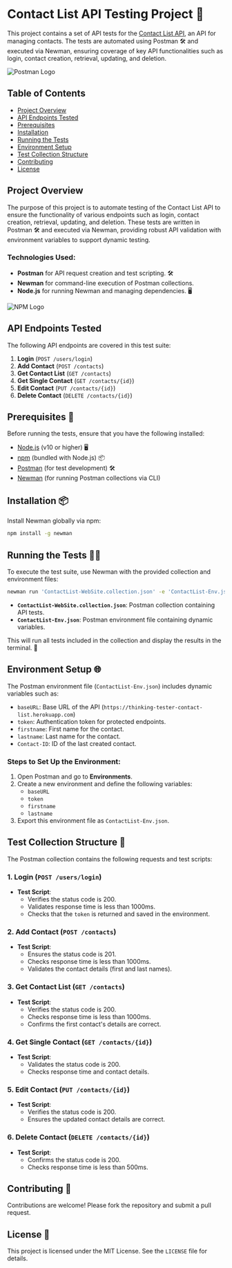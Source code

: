 # Contact List API Testing Project 🚀

This project contains a set of API tests for the [Contact List API](https://thinking-tester-contact-list.herokuapp.com/), an API for managing contacts. The tests are automated using Postman 🛠️ and executed via Newman, ensuring coverage of key API functionalities such as login, contact creation, retrieval, updating, and deletion.

![Postman Logo](https://upload.wikimedia.org/wikipedia/commons/c/c2/Postman_%28software%29.png)

## Table of Contents

- [Project Overview](#project-overview)
- [API Endpoints Tested](#api-endpoints-tested)
- [Prerequisites](#prerequisites)
- [Installation](#installation)
- [Running the Tests](#running-the-tests)
- [Environment Setup](#environment-setup)
- [Test Collection Structure](#test-collection-structure)
- [Contributing](#contributing)
- [License](#license)

## Project Overview

The purpose of this project is to automate testing of the Contact List API to ensure the functionality of various endpoints such as login, contact creation, retrieval, updating, and deletion. These tests are written in Postman 🛠️ and executed via Newman, providing robust API validation with environment variables to support dynamic testing.

### Technologies Used:
- **Postman** for API request creation and test scripting. 🛠️
- **Newman** for command-line execution of Postman collections.
- **Node.js** for running Newman and managing dependencies. 🖥️

![NPM Logo](https://th.bing.com/th/id/OIP.W9KqKY8XIN2U66v1oa7TYgHaGa?w=179&h=180&c=7&r=0&o=5&dpr=1.3&pid=1.7)

## API Endpoints Tested

The following API endpoints are covered in this test suite:

1. **Login** (`POST /users/login`)
2. **Add Contact** (`POST /contacts`)
3. **Get Contact List** (`GET /contacts`)
4. **Get Single Contact** (`GET /contacts/{id}`)
5. **Edit Contact** (`PUT /contacts/{id}`)
6. **Delete Contact** (`DELETE /contacts/{id}`)

## Prerequisites 🔧

Before running the tests, ensure that you have the following installed:

- [Node.js](https://nodejs.org/en/download/) (v10 or higher) 🖥️
- [npm](https://www.npmjs.com/get-npm) (bundled with Node.js) 📦
- [Postman](https://www.postman.com/downloads/) (for test development) 🛠️
- [Newman](https://www.npmjs.com/package/newman) (for running Postman collections via CLI)

## Installation 📦

Install Newman globally via npm:

```bash
npm install -g newman
```

## Running the Tests 🏃‍♂️

To execute the test suite, use Newman with the provided collection and environment files:

```bash
newman run 'ContactList-WebSite.collection.json' -e 'ContactList-Env.json'
```

- **`ContactList-WebSite.collection.json`**: Postman collection containing API tests.
- **`ContactList-Env.json`**: Postman environment file containing dynamic variables.

This will run all tests included in the collection and display the results in the terminal. 🎯

## Environment Setup 🌐

The Postman environment file (`ContactList-Env.json`) includes dynamic variables such as:

- `baseURL`: Base URL of the API (`https://thinking-tester-contact-list.herokuapp.com`)
- `token`: Authentication token for protected endpoints.
- `firstname`: First name for the contact.
- `lastname`: Last name for the contact.
- `Contact-ID`: ID of the last created contact.

### Steps to Set Up the Environment:

1. Open Postman and go to **Environments**.
2. Create a new environment and define the following variables:
   - `baseURL`
   - `token`
   - `firstname`
   - `lastname`
3. Export this environment file as `ContactList-Env.json`.

## Test Collection Structure 📑

The Postman collection contains the following requests and test scripts:

### 1. **Login** (`POST /users/login`)
- **Test Script**:
  - Verifies the status code is 200.
  - Validates response time is less than 1000ms.
  - Checks that the `token` is returned and saved in the environment.

### 2. **Add Contact** (`POST /contacts`)
- **Test Script**:
  - Ensures the status code is 201.
  - Checks response time is less than 1000ms.
  - Validates the contact details (first and last names).

### 3. **Get Contact List** (`GET /contacts`)
- **Test Script**:
  - Verifies the status code is 200.
  - Checks response time is less than 1000ms.
  - Confirms the first contact's details are correct.

### 4. **Get Single Contact** (`GET /contacts/{id}`)
- **Test Script**:
  - Validates the status code is 200.
  - Checks response time and contact details.

### 5. **Edit Contact** (`PUT /contacts/{id}`)
- **Test Script**:
  - Verifies the status code is 200.
  - Ensures the updated contact details are correct.

### 6. **Delete Contact** (`DELETE /contacts/{id}`)
- **Test Script**:
  - Confirms the status code is 200.
  - Checks response time is less than 500ms.

## Contributing 🤝

Contributions are welcome! Please fork the repository and submit a pull request.

## License 📜

This project is licensed under the MIT License. See the `LICENSE` file for details.